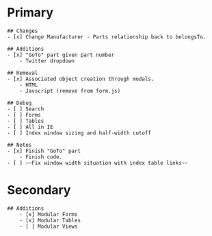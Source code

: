 # Primary
    ## Changes
    - [x] Change Manufacturer - Parts relationship back to belongsTo.
    
    ## Additions
    - [x] "GoTo" part given part number
        - Twitter dropdown
    
    ## Removal
    - [x] Associated object creation through modals.
        - HTML
        - Javscript (remove from form.js)
    
    ## Debug
    - [ ] Search
    - [ ] Forms
    - [ ] Tables
    - [ ] All in IE
    - [ ] Index window sizing and half-width cutoff
    
    ## Notes
    - [x] Finish "GoTo" part
        - Finish code.
    - [ ] ~~Fix window width situation with index table links~~
    
# Secondary
    ## Additions
        - [x] Modular Forms
        - [x] Modular Tables
        - [ ] Modular Views